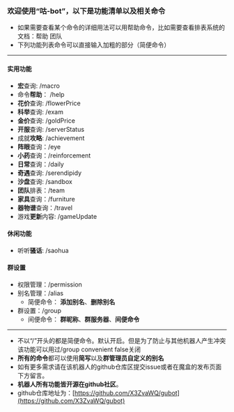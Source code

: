 ### 欢迎使用“咕-bot”，以下是功能清单以及相关命令
- 如果需要查看某个命令的详细用法可以用帮助命令，比如需要查看排表系统的文档：帮助 团队
- 下列功能列表命令可以直接输入加粗的部分（简便命令）
---
#### 实用功能
- **宏**查询: /macro
- 命令**帮助**： /help
- **花价**查询: /flowerPrice
- **科举**查询: /exam
- **金价**查询: /goldPrice 
- **开服**查询: /serverStatus
- 成就**攻略**: /achievement
- **阵眼**查询：/eye
- **小药**查询：/reinforcement
- **日常**查询：/daily
- **奇遇**查询: /serendipidy
- **沙盘**查询: /sandbox
- **团队**排表：/team
- **家具**查询：/furniture
- **器物谱**查询：/travel
- 游戏**更新**内容: /gameUpdate
#### 休闲功能
- 听听**骚话**: /saohua
#### 群设置
- 权限管理：/permission
- 别名管理：/alias
    - 简便命令： **添加别名**、**删除别名**
- 群设置：/group
    - 间便命令： **群昵称**、**群服务器**、**间便命令**
---
- 不以“/”开头的都是简便命令。默认开启。但是为了防止与其他机器人产生冲突该功能可以用过/group convenient false关闭
- **所有的命令**都可以使用**简写**以及**群管理员自定义的别名**
- 如有更多需求请在该机器人的github仓库区提交issue或者在魔盒的发布页面下方留言。
- **机器人所有功能皆开源在github社区**。
- github仓库地址为：[https://github.com/X3ZvaWQ/gubot](https://github.com/X3ZvaWQ/gubot)

